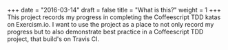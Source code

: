 +++
date = "2016-03-14"
draft = false
title = "What is this?"
weight = 1
+++
This project records my progress in completing the Coffeescript TDD katas on Exercism.io. I want to use the project as a place to not only record my progress but to also demonstrate best practice in a Coffeescript TDD project, that build's on Travis CI.
